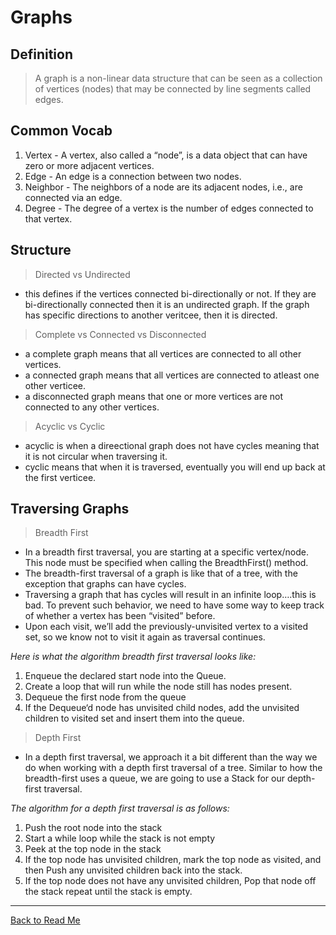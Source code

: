 # Graphs

## Definition

> A graph is a non-linear data structure that can be seen as a collection of vertices (nodes) that may be connected by line segments called edges.

## Common Vocab

1. Vertex - A vertex, also called a “node”, is a data object that can have zero or more adjacent vertices.
1. Edge - An edge is a connection between two nodes.
1. Neighbor - The neighbors of a node are its adjacent nodes, i.e., are connected via an edge.
1. Degree - The degree of a vertex is the number of edges connected to that vertex.

## Structure

> Directed vs Undirected

- this defines if the vertices connected bi-directionally or not. If they are bi-directionally connected then it is an undirected graph. If the graph has specific directions to another veritcee, then it is directed.

> Complete vs Connected vs Disconnected

- a complete graph means that all vertices are connected to all other vertices. 
- a connected graph means that all vertices are connected to atleast one other verticee.
- a disconnected graph means that one or more vertices are not connected to any other vertices.

> Acyclic vs Cyclic

- acyclic is when a direectional graph does not have cycles meaning that it is not circular when traversing it.
- cyclic means that when it is traversed, eventually you will end up back at the first verticee.

## Traversing Graphs

> Breadth First

- In a breadth first traversal, you are starting at a specific vertex/node. This node must be specified when calling the BreadthFirst() method. 
- The breadth-first traversal of a graph is like that of a tree, with the exception that graphs can have cycles. 
- Traversing a graph that has cycles will result in an infinite loop….this is bad. To prevent such behavior, we need to have some way to keep track of whether a vertex has been “visited” before. 
- Upon each visit, we’ll add the previously-unvisited vertex to a visited set, so we know not to visit it again as traversal continues.

*Here is what the algorithm breadth first traversal looks like:*

1. Enqueue the declared start node into the Queue.
1. Create a loop that will run while the node still has nodes present.
1. Dequeue the first node from the queue
1. If the Dequeue‘d node has unvisited child nodes, add the unvisited children to visited set and insert them into the queue.

> Depth First

- In a depth first traversal, we approach it a bit different than the way we do when working with a depth first traversal of a tree. Similar to how the breadth-first uses a queue, we are going to use a Stack for our depth-first traversal.

*The algorithm for a depth first traversal is as follows:*

1. Push the root node into the stack
1. Start a while loop while the stack is not empty
1. Peek at the top node in the stack
1. If the top node has unvisited children, mark the top node as visited, and then Push any unvisited children back into the stack.
1. If the top node does not have any unvisited children, Pop that node off the stack
repeat until the stack is empty.

---

[Back to Read Me](../README.md)
